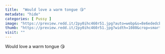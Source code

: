 ```yaml
---
title:  "Would love a warm tongue 😘"
metadate: "hide"
categories: [ Pussy ]
image: "https://preview.redd.it/2py0ihc460r51.jpg?auto=webp&s=8e6ededcbd893d34ea35c15a363c9cd6093c29f3"
thumb: "https://preview.redd.it/2py0ihc460r51.jpg?width=1080&crop=smart&auto=webp&s=bfac9d6aed3ff239ca17b2adef8225785f669c2e"
visit: ""
---
```

Would love a warm tongue 😘
